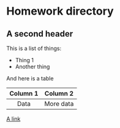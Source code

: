 # Homework directory

## A second header

This is a list of things:
- Thing 1
- Another thing

And here is a table

|Column 1|Column 2  |
|:------:|:--------:|
| Data   | More data|

[A link](https://www.google.com)